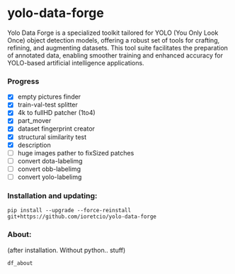 # yolo-data-forge

Yolo Data Forge is a specialized toolkit tailored for YOLO (You Only Look Once) object detection models, offering a robust set of tools for crafting, refining, and augmenting datasets. This tool suite facilitates the preparation of annotated data, enabling smoother training and enhanced accuracy for YOLO-based artificial intelligence applications.

### Progress

- [x] empty pictures finder
- [x] train-val-test splitter
- [x] 4k to fullHD patcher (1to4)
- [x] part_mover
- [x] dataset fingerprint creator
- [x] structural similarity test
- [x] description
- [ ] huge images pather to fixSized patches
- [ ] convert dota-labelimg
- [ ] convert obb-labelimg
- [ ] convert yolo-labelimg

### Installation and updating:


```
pip install --upgrade --force-reinstall  git+https://github.com/ioretcio/yolo-data-forge
```


### About:

(after installation. Without python.. stuff)

```
df_about
```